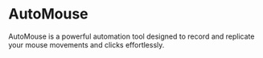 # AutoMouse
AutoMouse is a powerful automation tool designed to record and replicate your mouse movements and clicks effortlessly.
